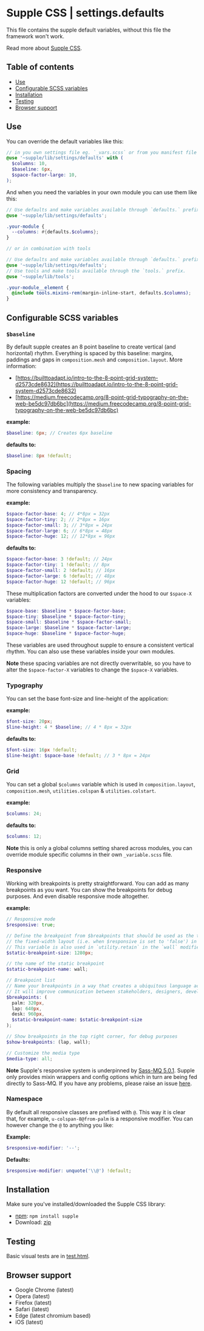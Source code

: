 # Supple CSS | settings.defaults

This file contains the supple default variables, without this file the framework won't work.

Read more about [Supple CSS](https://github.com/supple-css/supple).

## Table of contents

* [Use](#use)
* [Configurable SCSS variables](#configurable-scss-variables)
* [Installation](#installation)
* [Testing](#testing)
* [Browser support](#browser-support)

## Use
You can override the default variables like this:

```scss
// in you own settings file eg. `_vars.scss` or from you manifest file eg. `styles.scss`
@use '~supple/lib/settings/defaults' with (
  $columns: 10,
  $baseline: 6px,
  $space-factor-large: 10,
);
```

And when you need the variables in your own module you can use them like this:

```scss
// Use defaults and make variables available through `defaults.` prefix.
@use '~supple/lib/settings/defaults';

.your-module {
  --columns: #{defaults.$columns};
}

// or in combination with tools

// Use defaults and make variables available through `defaults.` prefix.
@use '~supple/lib/settings/defaults';
// Use tools and make tools available through the `tools.` prefix.
@use '~supple/lib/tools';

.your-module__element {
  @include tools.mixins-rem(margin-inline-start, defaults.$columns);
}
```


## Configurable SCSS variables

### `$baseline`
By default supple creates an 8 point baseline to create vertical (and horizontal) rhythm. Everything is spaced by this baseline: margins, paddings and gaps in `composition.mesh` and `composition.layout`. More information:
* [https://builttoadapt.io/intro-to-the-8-point-grid-system-d2573cde8632](https://builttoadapt.io/intro-to-the-8-point-grid-system-d2573cde8632)
* [https://medium.freecodecamp.org/8-point-grid-typography-on-the-web-be5dc97db6bc](https://medium.freecodecamp.org/8-point-grid-typography-on-the-web-be5dc97db6bc)

**example:**
```scss
$baseline: 6px; // Creates 6px baseline
```

**defaults to:**
```scss
$baseline: 8px !default;
```

### Spacing
The following variables multiply the `$baseline` to new spacing variables for more consistency and transparency.

**example:**
```scss
$space-factor-base: 4; // 4*8px = 32px
$space-factor-tiny: 2; // 2*8px = 16px
$space-factor-small: 3; // 3*8px = 24px
$space-factor-large: 6; // 6*8px = 48px
$space-factor-huge: 12; // 12*8px = 96px
```

**defaults to:**
```scss
$space-factor-base: 3 !default; // 24px
$space-factor-tiny: 1 !default; // 8px
$space-factor-small: 2 !default; // 16px
$space-factor-large: 6 !default; // 48px
$space-factor-huge: 12 !default; // 96px
```

These multiplication factors are converted under the hood to our `$space-X` variables:

```scss
$space-base: $baseline * $space-factor-base;
$space-tiny: $baseline * $space-factor-tiny;
$space-small: $baseline * $space-factor-small;
$space-large: $baseline * $space-factor-large;
$space-huge: $baseline * $space-factor-huge;
```
These variables are used throughout supple to ensure a consistent vertical rhythm. You can also use these variables inside your own modules.

**Note** these spacing variables are not directly overwritable, so you have to alter the `$space-factor-X` variables to change the `$space-X` variables.

### Typography
You can set the base font-size and line-height of the application:

**example:**
```scss
$font-size: 20px;
$line-height: 4 * $baseline; // 4 * 8px = 32px
```

**defaults to:**
```scss
$font-size: 16px !default;
$line-height: $space-base !default; // 3 * 8px = 24px
```

### Grid
You can set a global `$columns` variable which is used in `composition.layout`, `composition.mesh`, `utilities.colspan` & `utilities.colstart`.

**example:**
```scss
$columns: 24;
```

**defaults to:**
```scss
$columns: 12;
```

**Note** this is only a global columns setting shared across modules, you can override module specific columns in their own `_variable.scss` file.

### Responsive
Working with breakpoints is pretty straightforward. You can add as many breakpoints as you want. You can show the breakpoints for debug purposes. And even disable responsive mode altogether.

**example:**
```scss
// Responsive mode
$responsive: true;

// Define the breakpoint from $breakpoints that should be used as the target width for
// the fixed-width layout (i.e. when $responsive is set to 'false') in a old-ie.scss.
// This variable is also used in `utility.retain` in the `wall` modifier
$static-breakpoint-size: 1280px;

// the name of the static breakpoint
$static-breakpoint-name: wall;

// Breakpoint list
// Name your breakpoints in a way that creates a ubiquitous language across team members.
// It will improve communication between stakeholders, designers, developers, and testers.
$breakpoints: (
  palm: 320px,
  lap: 640px,
  desk: 960px,
  $static-breakpoint-name: $static-breakpoint-size
);

// Show breakpoints in the top right corner, for debug purposes
$show-breakpoints: (lap, wall);

// Customize the media type
$media-type: all;
```

**Note** Supple's responsive system is underpinned by [Sass-MQ 5.0.1](https://sass-mq.github.io/sass-mq/). Supple only provides mixin wrappers and config options which in turn are being fed directly to Sass-MQ. If you have any problems, please raise an issue [here](https://github.com/sass-mq/sass-mq/issues).


### Namespace
By default all responsive classes are prefixed with `@`. This way it is clear that, for example, `u-colspan-8@from-palm` is a responsive modifier. You can however change the `@` to anything you like:

**Example:**
```scss
$responsive-modifier: '--';
```

**Defaults:**
```scss
$responsive-modifier: unquote('\\@') !default;
```


## Installation
Make sure you've installed/downloaded the Supple CSS library:

* [npm](https://www.npmjs.com/package/supple): `npm install supple`
* Download: [zip](https://github.com/supple-css/supple/releases/latest)


## Testing
Basic visual tests are in [test.html](./test.html).


## Browser support

* Google Chrome (latest)
* Opera (latest)
* Firefox (latest)
* Safari (latest)
* Edge (latest chromium based)
* iOS (latest)
